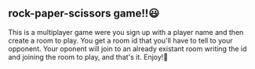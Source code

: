 ## rock-paper-scissors game!!😃

This is a multiplayer game were you sign up with a player name and then create a room to play. 
You get a room id that you'll have to tell to your opponent.
Your oponent will join to an already existant room writing the id and joining the room to play, and that's it. Enjoy!🙌
